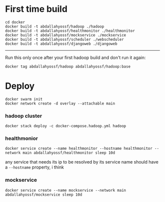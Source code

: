 # First time build
    cd docker
    docker build -t abdallahyossf/hadoop ./hadoop
    docker build -t abdallahyossf/healthmonitor ./healthmonitor
    docker build -t abdallahyossf/mockservice ./mockservice
    docker build -t abdallahyossf/scheduler ./webscheduler
    docker build -t abdallahyossf/djangoweb ./djangoweb
---
  Run this only once after your first hadoop build and don't run it again:

    docker tag abdallahyossf/hadoop abdallahyossf/hadoop:base

# Deploy
    docker swarm init
    docker network create -d overlay --attachable main

### hadoop cluster
    docker stack deploy -c docker-compose.hadoop.yml hadoop

### healthmonior
    docker service create --name healthmonitor --hostname healthmonitor --network main abdallahyossf/healthmonitor sleep 10d

  any service that needs its ip to be resolved by its service name should have a `--hostname` property, i think

### mockservice
    docker service create --name mockservice --network main abdallahyossf/mockservice sleep 10d


